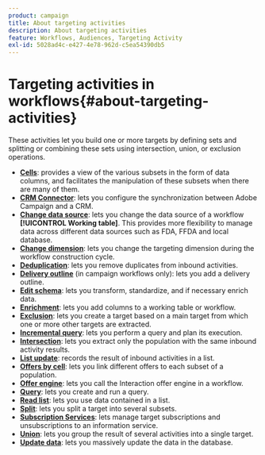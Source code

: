 ```yaml
---
product: campaign
title: About targeting activities
description: About targeting activities
feature: Workflows, Audiences, Targeting Activity
exl-id: 5028ad4c-e427-4e78-962d-c5ea54390db5
---
```

# Targeting activities in workflows{#about-targeting-activities}

These activities let you build one or more targets by defining sets and splitting or combining these sets using intersection, union, or exclusion operations.

* **[Cells](cells.md)**: provides a view of the various subsets in the form of data columns, and facilitates the manipulation of these subsets when there are many of them.
* **[CRM Connector](crm-connector.md)**: lets you configure the synchronization between Adobe Campaign and a CRM. 
* **[Change data source](change-data-source.md)**: lets you change the data source of a workflow **[!UICONTROL Working table]**. This provides more flexibility to manage data across different data sources such as FDA, FFDA and local database.
* **[Change dimension](change-dimension.md)**: lets you change the targeting dimension during the workflow construction cycle.
* **[Deduplication](deduplication.md)**: lets you remove duplicates from inbound activities. 
* **[Delivery outline](delivery-outline.md)** (in campaign workflows only): lets you add a delivery outline. 
* **[Edit schema](edit-schema.md)**: lets you transform, standardize, and if necessary enrich data.
* **[Enrichment](enrichment.md)**: lets you add columns to a working table or workflow.
* **[Exclusion](exclusion.md)**: lets you create a target based on a main target from which one or more other targets are extracted.
* **[Incremental query](incremental-query.md)**: lets you perform a query and plan its execution. 
* **[Intersection](intersection.md)**: lets you extract only the population with the same inbound activity results.
* **[List update](list-update.md)**: records the result of inbound activities in a list. 
* **[Offers by cell](offers-by-cell.md)**: lets you link different offers to each subset of a population.
* **[Offer engine](offer-engine.md)**: lets you call the Interaction offer engine in a workflow.
* **[Query](query.md)**: lets you create and run a query. 
* **[Read list](read-list.md)**: lets you use data contained in a list.
* **[Split](split.md)**: lets you split a target into several subsets.
* **[Subscription Services](subscription-services.md)**: lets manage target subscriptions and unsubscriptions to an information service.
* **[Union](union.md)**: lets you group the result of several activities into a single target.
* **[Update data](update-data.md)**: lets you massively update the data in the database.

